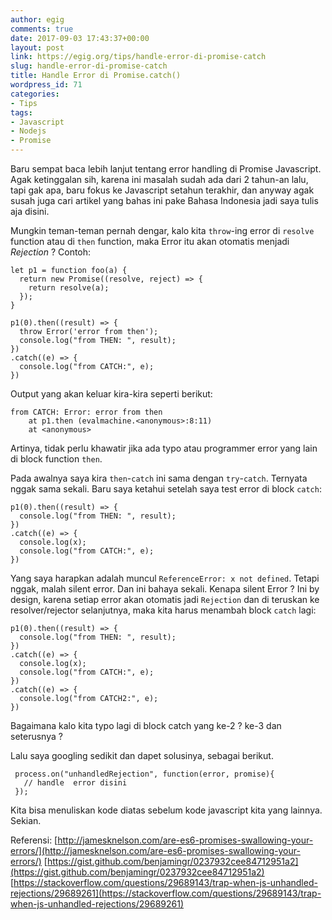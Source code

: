 ```yaml
---
author: egig
comments: true
date: 2017-09-03 17:43:37+00:00
layout: post
link: https://egig.org/tips/handle-error-di-promise-catch
slug: handle-error-di-promise-catch
title: Handle Error di Promise.catch()
wordpress_id: 71
categories:
- Tips
tags:
- Javascript
- Nodejs
- Promise
---
```


Baru sempat baca lebih lanjut tentang error handling di Promise Javascript. Agak ketinggalan sih, karena ini masalah sudah ada dari 2 tahun-an lalu, tapi gak apa, baru fokus ke Javascript setahun terakhir, dan anyway agak susah juga cari artikel yang bahas ini pake Bahasa Indonesia jadi saya tulis aja disini.
<!-- more -->

Mungkin teman-teman pernah dengar, kalo kita `throw`-ing error di `resolve` function atau di `then` function, maka Error itu akan otomatis menjadi _Rejection_ ? Contoh:


    
    
    let p1 = function foo(a) {
      return new Promise((resolve, reject) => {
        return resolve(a);
      });
    }
    
    p1(0).then((result) => {
      throw Error('error from then');
      console.log("from THEN: ", result);
    })
    .catch((e) => {
      console.log("from CATCH:", e);
    })
    



Output yang akan keluar kira-kira seperti berikut:

    
    
    from CATCH: Error: error from then
        at p1.then (evalmachine.<anonymous>:8:11)
        at <anonymous>
    



Artinya, tidak perlu khawatir jika ada typo atau programmer error yang lain di block function `then`.

Pada awalnya saya kira `then`-`catch` ini sama dengan `try`-`catch`. Ternyata nggak sama sekali. Baru saya ketahui setelah saya test error di block `catch`:


    
    
    p1(0).then((result) => {
      console.log("from THEN: ", result);
    })
    .catch((e) => {
      console.log(x);
      console.log("from CATCH:", e);
    })
    



Yang saya harapkan adalah muncul `ReferenceError: x not defined`. Tetapi nggak, malah silent error. Dan ini bahaya sekali. Kenapa silent Error ? Ini by design, karena setiap error akan otomatis jadi `Rejection` dan di teruskan ke resolver/rejector selanjutnya, maka kita harus menambah block `catch` lagi:


    
    
    p1(0).then((result) => {
      console.log("from THEN: ", result);
    })
    .catch((e) => {
      console.log(x);
      console.log("from CATCH:", e);
    })
    .catch((e) => {
      console.log("from CATCH2:", e);
    })
    



Bagaimana kalo kita typo lagi di block catch yang ke-2 ? ke-3 dan seterusnya ?

Lalu saya googling sedikit dan dapet solusinya, sebagai berikut.


    
    
     process.on("unhandledRejection", function(error, promise){
       // handle  error disini
     });
    



Kita bisa menuliskan kode diatas sebelum kode javascript kita yang lainnya. Sekian.


Referensi:
[http://jamesknelson.com/are-es6-promises-swallowing-your-errors/](http://jamesknelson.com/are-es6-promises-swallowing-your-errors/)
[https://gist.github.com/benjamingr/0237932cee84712951a2](https://gist.github.com/benjamingr/0237932cee84712951a2)
[https://stackoverflow.com/questions/29689143/trap-when-js-unhandled-rejections/29689261](https://stackoverflow.com/questions/29689143/trap-when-js-unhandled-rejections/29689261)
